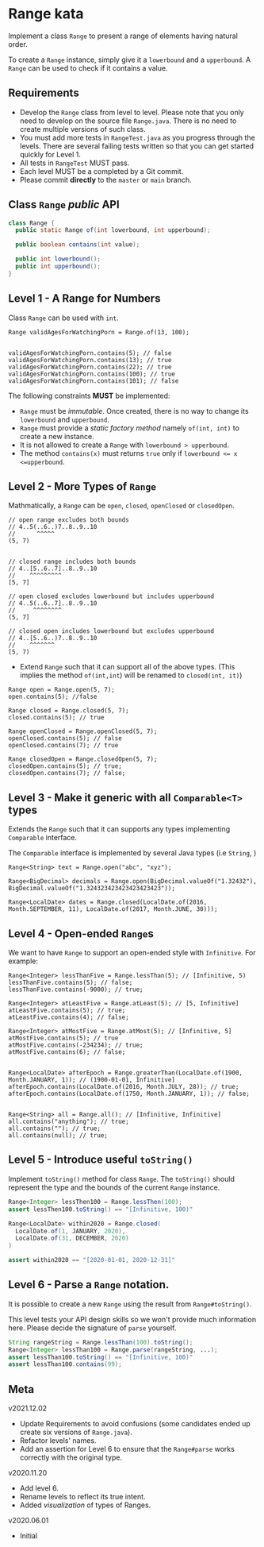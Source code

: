 # Range kata


Implement a class `Range` to present a range of elements having natural order.

To create a `Range` instance, simply give it a `lowerbound` and a `upperbound`. A `Range` can be used to check if it contains a value.

## Requirements

- Develop the `Range` class from level to level. Please note that you only need to develop on the source file `Range.java`. There is no need to create multiple versions of such class.
- You must add more tests in `RangeTest.java` as you progress through the levels. There are several failing tests written so that you can get started quickly for Level 1.
- All tests in `RangeTest` MUST pass.
- Each level MUST be a completed by a Git commit.
- Please commit **directly** to the `master` or `main` branch.

## Class `Range` *public* API

```java
class Range {
  public static Range of(int lowerbound, int upperbound);

  public boolean contains(int value);

  public int lowerbound();
  public int upperbound();
}
```

## Level 1 -  A Range for Numbers

Class `Range` can be used with `int`.

```
Range validAgesForWatchingPorn = Range.of(13, 100);


validAgesForWatchingPorn.contains(5); // false
validAgesForWatchingPorn.contains(13); // true
validAgesForWatchingPorn.contains(22); // true
validAgesForWatchingPorn.contains(100); // true
validAgesForWatchingPorn.contains(101); // false

```

The following constraints **MUST** be implemented:

- `Range` must be *immutable*. Once created, there is no way to change its `lowerbound` and `upperbound`.
- `Range` must provide a _static factory method_ namely `of(int, int)` to create a new instance.
- It is not allowed to create a `Range` with `lowerbound > upperbound`.
- The method `contains(x)` must returns `true` only if 
`lowerbound <= x <=upperbound`.

## Level 2 - More Types of `Range`

Mathmatically, a `Range` can be `open`, `closed`, `openClosed` or `closedOpen`.

```
// open range excludes both bounds
// 4..5(..6..)7..8..9..10
//      ^^^^^
(5, 7)


// closed range includes both bounds
// 4..[5..6..7]..8..9..10
//    ^^^^^^^^^
[5, 7]

// open closed excludes lowerbound but includes upperbound
// 4..5(..6..7]..8..9..10
//     ^^^^^^^^
(5, 7]

// closed open includes lowerbound but excludes upperbound
// 4..[5..6..)7..8..9..10
//    ^^^^^^^
[5, 7)

```

- Extend `Range` such that it can support all of the above types. (This implies the method `of(int,int`) will be renamed to `closed(int, it)`)

```
Range open = Range.open(5, 7);
open.contains(5); //false

Range closed = Range.closed(5, 7);
closed.contains(5); // true

Range openClosed = Range.openClosed(5, 7);
openClosed.contains(5); // false
openClosed.contains(7); // true

Range closedOpen = Range.closedOpen(5, 7);
closedOpen.contains(5); // true;
closedOpen.contains(7); // false;

```


## Level 3 - Make it generic with all `Comparable<T>` types

Extends the `Range` such that it can supports any types implementing `Comparable` interface.

The `Comparable` interface is implemented by several Java types (i.e `String`, )


```
Range<String> text = Range.open("abc", "xyz");

Range<BigDecimal> decimals = Range.open(BigDecimal.valueOf("1.32432"), BigDecimal.valueOf("1.324323423423423423423"));

Range<LocalDate> dates = Range.closed(LocalDate.of(2016, Month.SEPTEMBER, 11), LocalDate.of(2017, Month.JUNE, 30)));

```

## Level 4 - Open-ended `Range`s

We want to have `Range` to support an open-ended style with `Infinitive`. For example:

```
Range<Integer> lessThanFive = Range.lessThan(5); // [Infinitive, 5)
lessThanFive.contains(5); // false;
lessThanFive.contains(-9000); // true;

Range<Integer> atLeastFive = Range.atLeast(5); // [5, Infinitive]
atLeastFive.contains(5); // true;
atLeastFive.contains(4); // false;

Range<Integer> atMostFive = Range.atMost(5); // [Infinitive, 5]
atMostFive.contains(5); // true
atMostFive.contains(-234234); // true;
atMostFive.contains(6); // false;


Range<LocalDate> afterEpoch = Range.greaterThan(LocalDate.of(1900, Month.JANUARY, 1)); // (1900-01-01, Infinitive]
afterEpoch.contains(LocalDate.of(2016, Month.JULY, 28)); // true;
afterEpoch.contains(LocalDate.of(1750, Month.JANUARY, 1)); // false;


Range<String> all = Range.all(); // [Infinitive, Infinitive]
all.contains("anything"); // true;
all.contains(""); // true;
all.contains(null); // true;
```

## Level 5 - Introduce useful `toString()`

Implement `toString()` method for class `Range`. The `toString()` should represent the type and the bounds of the current `Range` instance.

```java
Range<Integer> lessThen100 = Range.lessThen(100);
assert lessThen100.toString() == "[Infinitive, 100)"

Range<LocalDate> within2020 = Range.closed(
  LocalDate.of(1, JANUARY, 2020),
  LocalDate.of(31, DECEMBER, 2020)
)

assert within2020 == "[2020-01-01, 2020-12-31]"
```

## Level 6 - Parse a `Range` notation.

It is possible to create a new `Range` using the result from `Range#toString()`.

This level tests your API design skills so we won't provide much information here. Please decide the signature of `parse` yourself.

```java
String rangeString = Range.lessThan(100).toString();
Range<Integer> lessThan100 = Range.parse(rangeString, ...);
assert lessThan100.toString() == "[Infinitive, 100)"
assert lessThan100.contains(99);
```

## Meta

v2021.12.02

- Update Requirements to avoid confusions (some candidates ended up create six versions of `Range.java`).
- Refactor levels' names.
- Add an assertion for Level 6 to ensure that the `Range#parse` works correctly with the original type.

v2020.11.20

- Add level 6.
- Rename levels to reflect its true intent.
- Added _visualization_ of types of Ranges.

v2020.06.01
- Initial